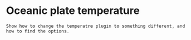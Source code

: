 Oceanic plate temperature
=========================

```{todo}
Show how to change the temperatre plugin to something different, and how to find the options.
```